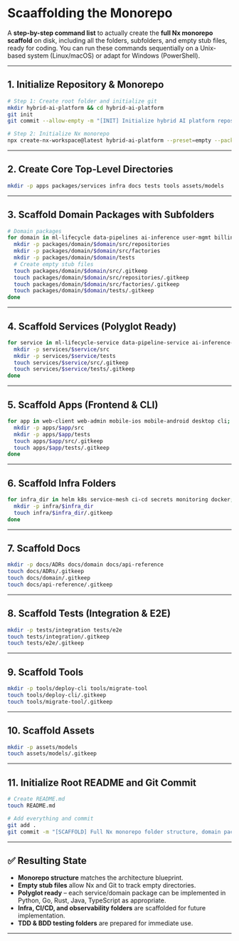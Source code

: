 # Scaaffolding the Monorepo

A **step-by-step command list** to actually create the **full Nx monorepo scaffold** on disk, including all the folders, subfolders, and empty stub files, ready for coding. You can run these commands sequentially on a Unix-based system (Linux/macOS) or adapt for Windows (PowerShell).

---

## **1. Initialize Repository & Monorepo**

```bash
# Step 1: Create root folder and initialize git
mkdir hybrid-ai-platform && cd hybrid-ai-platform
git init
git commit --allow-empty -m "[INIT] Initialize hybrid AI platform repository"

# Step 2: Initialize Nx monorepo
npx create-nx-workspace@latest hybrid-ai-platform --preset=empty --package-manager=npm
```

---

## **2. Create Core Top-Level Directories**

```bash
mkdir -p apps packages/services infra docs tests tools assets/models
```

---

## **3. Scaffold Domain Packages with Subfolders**

```bash
# Domain packages
for domain in ml-lifecycle data-pipelines ai-inference user-mgmt billing observability external-integrations; do
  mkdir -p packages/domain/$domain/src/repositories
  mkdir -p packages/domain/$domain/src/factories
  mkdir -p packages/domain/$domain/tests
  # Create empty stub files
  touch packages/domain/$domain/src/.gitkeep
  touch packages/domain/$domain/src/repositories/.gitkeep
  touch packages/domain/$domain/src/factories/.gitkeep
  touch packages/domain/$domain/tests/.gitkeep
done
```

---

## **4. Scaffold Services (Polyglot Ready)**

```bash
for service in ml-lifecycle-service data-pipeline-service ai-inference-service billing-service user-mgmt-service observability-service external-integration-service; do
  mkdir -p services/$service/src
  mkdir -p services/$service/tests
  touch services/$service/src/.gitkeep
  touch services/$service/tests/.gitkeep
done
```

---

## **5. Scaffold Apps (Frontend & CLI)**

```bash
for app in web-client web-admin mobile-ios mobile-android desktop cli; do
  mkdir -p apps/$app/src
  mkdir -p apps/$app/tests
  touch apps/$app/src/.gitkeep
  touch apps/$app/tests/.gitkeep
done
```

---

## **6. Scaffold Infra Folders**

```bash
for infra_dir in helm k8s service-mesh ci-cd secrets monitoring docker; do
  mkdir -p infra/$infra_dir
  touch infra/$infra_dir/.gitkeep
done
```

---

## **7. Scaffold Docs**

```bash
mkdir -p docs/ADRs docs/domain docs/api-reference
touch docs/ADRs/.gitkeep
touch docs/domain/.gitkeep
touch docs/api-reference/.gitkeep
```

---

## **8. Scaffold Tests (Integration & E2E)**

```bash
mkdir -p tests/integration tests/e2e
touch tests/integration/.gitkeep
touch tests/e2e/.gitkeep
```

---

## **9. Scaffold Tools**

```bash
mkdir -p tools/deploy-cli tools/migrate-tool
touch tools/deploy-cli/.gitkeep
touch tools/migrate-tool/.gitkeep
```

---

## **10. Scaffold Assets**

```bash
mkdir -p assets/models
touch assets/models/.gitkeep
```

---

## **11. Initialize Root README and Git Commit**

```bash
# Create README.md
touch README.md

# Add everything and commit
git add .
git commit -m "[SCAFFOLD] Full Nx monorepo folder structure, domain packages, services, apps, infra, docs, tests, tools, and assets"
```

---

## ✅ **Resulting State**

* **Monorepo structure** matches the architecture blueprint.
* **Empty stub files** allow Nx and Git to track empty directories.
* **Polyglot ready** – each service/domain package can be implemented in Python, Go, Rust, Java, TypeScript as appropriate.
* **Infra, CI/CD, and observability folders** are scaffolded for future implementation.
* **TDD & BDD testing folders** are prepared for immediate use.

---